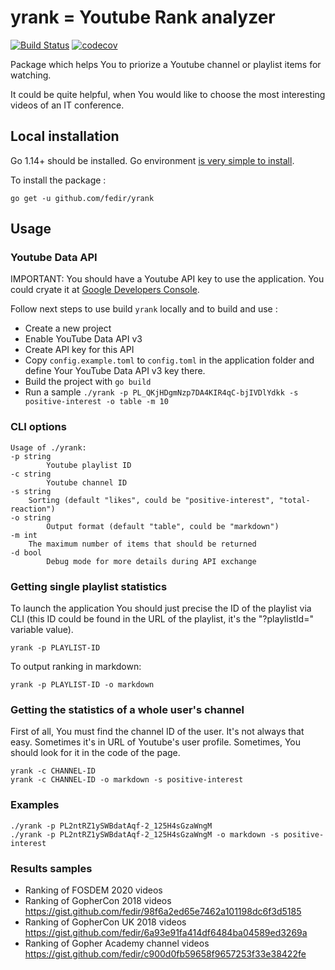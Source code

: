 # yrank = Youtube Rank analyzer

[![Build Status](https://travis-ci.org/fedir/yrank.svg?branch=master)](https://travis-ci.org/fedir/yrank)
[![codecov](https://codecov.io/gh/fedir/yrank/branch/master/graph/badge.svg)](https://codecov.io/gh/fedir/yrank)

Package which helps You to priorize a Youtube channel or playlist items for watching.

It could be quite helpful, when You would like to choose the most interesting videos of an IT conference.

## Local installation

Go 1.14+ should be installed. Go environment [is very simple to install](https://golang.org/doc/install).

To install the package :

    go get -u github.com/fedir/yrank

## Usage

### Youtube Data API

IMPORTANT: You should have a Youtube API key to use the application. You could crуate it at [Google Developers Console](https://console.developers.google.com/).

Follow next steps to use build `yrank` locally and to build and use :

* Create a new project
* Enable YouTube Data API v3
* Create API key for this API
* Copy ```config.example.toml``` to ```config.toml``` in the application folder and define Your YouTube Data API v3 key there.
* Build the project with `go build`
* Run a sample `./yrank -p PL_QKjHDgmNzp7DA4KIR4qC-bjIVDlYdkk -s positive-interest -o table -m 10`

### CLI options

    Usage of ./yrank:
    -p string
            Youtube playlist ID
    -c string
            Youtube channel ID
    -s string
        Sorting (default "likes", could be "positive-interest", "total-reaction")
    -o string
            Output format (default "table", could be "markdown")
    -m int
        The maximum number of items that should be returned
    -d bool
            Debug mode for more details during API exchange

### Getting single playlist statistics

To launch the application You should just precise the ID of the playlist via CLI (this ID could be found in the URL of the playlist, it's the "?playlistId=" variable value).

    yrank -p PLAYLIST-ID

To output ranking in markdown:

    yrank -p PLAYLIST-ID -o markdown

### Getting the statistics of a whole user's channel

First of all, You must find the channel ID of the user. It's not always that easy. Sometimes it's in URL of Youtube's user profile. Sometimes, You should look for it in the code of the page.

    yrank -c CHANNEL-ID
    yrank -c CHANNEL-ID -o markdown -s positive-interest

### Examples

    ./yrank -p PL2ntRZ1ySWBdatAqf-2_125H4sGzaWngM
    ./yrank -p PL2ntRZ1ySWBdatAqf-2_125H4sGzaWngM -o markdown -s positive-interest

### Results samples

* Ranking of FOSDEM 2020 videos 
* Ranking of GopherCon 2018 videos https://gist.github.com/fedir/98f6a2ed65e7462a101198dc6f3d5185
* Ranking of GopherCon UK 2018 videos https://gist.github.com/fedir/6a93e91fa414df6484ba04589ed3269a
* Ranking of Gopher Academy channel videos https://gist.github.com/fedir/c900d0fb59658f9657253f33e38422fe
